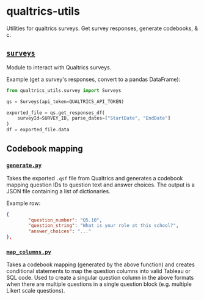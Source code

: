 # qualtrics-utils

Utilities for qualtrics surveys. Get survey responses, generate codebooks, & c.

## [`surveys`](qualtrics_utils/surveys.py)

Module to interact with Qualtrics surveys.

Example (get a survey's responses, convert to a pandas DataFrame):

```python
from qualtrics_utils.survey import Surveys

qs = Surveys(api_token=QUALTRICS_API_TOKEN)

exported_file = qs.get_responses_df(
    surveyId=SURVEY_ID, parse_dates=["StartDate", "EndDate"]
)
df = exported_file.data
```

## Codebook mapping

### [`generate.py`](qualtrics_utils/codebook/generate_codebook.py)

Takes the exported `.qsf` file from Qualtrics and generates a codebook mapping question
IDs to question text and answer choices. The output is a JSON file containing a list of
dictionaries.

Example row:

```json
{
        "question_number": "Q5.10",
        "question_string": "What is your role at this school?",
        "answer_choices": "..."
},
```

### [`map_columns.py`](qualtrics_utils/codebook/map_codebook_columns.py)

Takes a codebook mapping (generated by the above function) and creates conditional
statements to map the question columns into valid Tableau or SQL code. Used to create a
singular question column in the above formats when there are multiple questions in a
single question block (e.g. multiple Likert scale questions).
